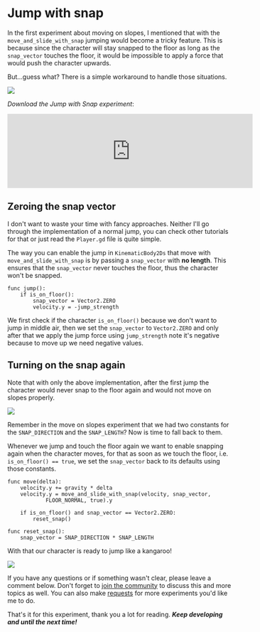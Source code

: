 # Jump with snap

In the first experiment about moving on slopes, I mentioned that with the `move_and_slide_with_snap` jumping would become a tricky feature. This is because since the character will stay snapped to the floor as long as the `snap_vector` touches the floor, it would be impossible to apply a force that would push the character upwards.

But...guess what? There is a simple workaround to handle those situations.

![](https://img.itch.zone/aW1nLzM5MzE0NjUuZ2lm/original/h%2BaYrA.gif)

_Download the Jump with Snap experiment_:

<iframe frameborder="0" src="https://itch.io/embed/679971" width="552" height="167"><a href="https://pigdev.itch.io/experiments">Gamedev Experiments by Pigdev</a></iframe>

## Zeroing the snap vector

I don't want to waste your time with fancy approaches. Neither I'll go through the implementation of a normal jump, you can check other tutorials for that or just read the `Player.gd` file is quite simple.

The way you can enable the jump in `KinematicBody2Ds` that move with `move_and_slide_with_snap` is by passing a `snap_vector` with **no length**. This ensures that the `snap_vector` never touches the floor, thus the character won't be snapped.

```
func jump():
	if is_on_floor():
		snap_vector = Vector2.ZERO
		velocity.y = -jump_strength
```

We first check if the character `is_on_floor()` because we don't want to jump in middle air, then we set the `snap_vector` to `Vector2.ZERO` and only after that we apply the jump force using `jump_strength` note it's negative because to move up we need negative values.

## Turning on the snap again

Note that with only the above implementation, after the first jump the character would never snap to the floor again and would not move on slopes properly.

![](https://img.itch.zone/aW1nLzM5MzE0NjYuZ2lm/original/%2BS954J.gif)

Remember in the move on slopes experiment that we had two constants for the `SNAP_DIRECTION` and the `SNAP_LENGTH`? Now is time to fall back to them.

Whenever we jump and touch the floor again we want to enable snapping again when the character moves, for that as soon as we touch the floor, i.e. `is_on_floor() == true`, we set the `snap_vector` back to its defaults using those constants.


```
func move(delta):
	velocity.y += gravity * delta
	velocity.y = move_and_slide_with_snap(velocity, snap_vector,
			FLOOR_NORMAL, true).y

	if is_on_floor() and snap_vector == Vector2.ZERO:
		reset_snap()

func reset_snap():
	snap_vector = SNAP_DIRECTION * SNAP_LENGTH
```

With that our character is ready to jump like a kangaroo!

![](https://img.itch.zone/aW1nLzM5MzE0NjguZ2lm/original/vSY4G6.gif)

If you have any questions or if something wasn't clear, please leave a comment below. Don't forget to [join the community](https://pigdev.itch.io/experiments/community) to discuss this and more topics as well. You can also make [requests](https://itch.io/board/791663/requests) for more experiments you'd like me to do.

That's it for this experiment, thank you a lot for reading. _**Keep developing and until the next time!**_
